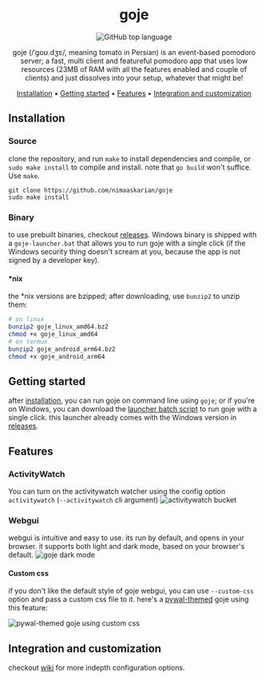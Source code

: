 <div align="center">

# goje
![GitHub top language](https://img.shields.io/github/languages/top/nimaaskarian/goje?color=blue)

goje (/ˈɡoʊ.dʒɛ/, meaning tomato in Persian) is an event-based pomodoro server;
a fast, multi client and featureful pomodoro app that uses low resources (23MB
of RAM with all the features enabled and couple of clients) and just dissolves
into your setup, whatever that might be!

[Installation](#installation) •
[Getting started](#getting-started) •
[Features](#features) •
[Integration and customization](#integration-and-customization)
</div>

## Installation

### Source
clone the repository, and run `make` to install dependencies and compile, or
`sudo make install` to compile and install. note that `go build` won't suffice.
Use `make`.

```
git clone https://github.com/nimaaskarian/goje
sudo make install
```

### Binary
to use prebuilt binaries, checkout
[releases](https://github.com/nimaaskarian/goje/releases). Windows binary is
shipped with a `goje-launcher.bat` that allows you to run goje with a single
click (if the Windows security thing doesn't scream at you, because the app is
not signed by a developer key).

#### *nix
the *nix versions are bzipped; after downloading, use `bunzip2` to unzip
them:

```bash
# on linux
bunzip2 goje_linux_amd64.bz2
chmod +x goje_linux_amd64
# on termux
bunzip2 goje_android_arm64.bz2
chmod +x goje_android_arm64
```

## Getting started
after [installation](#installation), you can run goje on command line using
`goje`; or if you're on Windows, you can download the [launcher batch
script](https://github.com/nimaaskarian/goje/blob/master/goje-launcher.bat) to
run goje with a single click. this launcher already comes with the Windows
version in [releases](https://github.com/nimaaskarian/goje/releases).

## Features

### ActivityWatch
You can turn on the activitywatch watcher using the config option `activitywatch` (`--activitywatch` cli argument) 
![activitywatch bucket](https://github.com/user-attachments/assets/3bd1ffc6-1cc7-4a6a-a110-728ee1823507)

### Webgui
webgui is intuitive and easy to use. its run by default, and opens in your browser. it supports both light and dark mode, based on your browser's default.
![goje dark mode](https://github.com/user-attachments/assets/a31a8e00-22b6-4b6f-87a1-4a7bc8e0851e)


#### Custom css
if you don't like the default style of goje webgui, you can use `--custom-css`
option and pass a custom css file to it. here's a
[pywal-themed](https://github.com/nimaaskarian/goje/wiki/Pywal-integration) goje
using this feature:

![pywal-themed goje using custom css](https://github.com/user-attachments/assets/d00fa5cd-ab5d-442f-a195-1b233283b896)


## Integration and customization
checkout [wiki](https://github.com/nimaaskarian/goje/wiki) for more indepth
configuration options.
